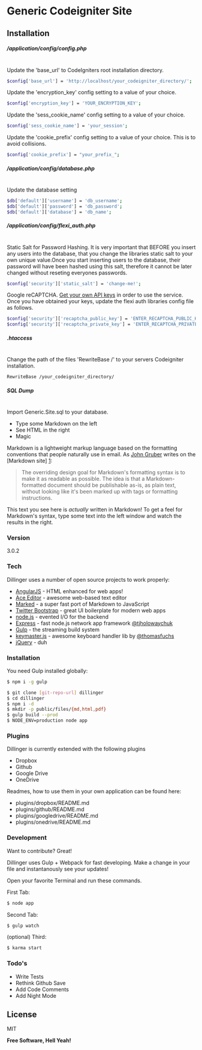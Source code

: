 # Generic Codeigniter Site

## Installation
##### /application/config/config.php<br><br>
Update the 'base_url' to CodeIgniters root installation directory.
```sh
$config['base_url'] = 'http://localhost/your_codeigniter_directory/';
```

Update the 'encryption_key' config setting to a value of your choice.
```sh
$config['encryption_key'] = 'YOUR_ENCRYPTION_KEY';
```

Update the 'sess_cookie_name' config setting to a value of your choice. 
```sh
$config['sess_cookie_name'] = 'your_session';
```

Update the 'cookie_prefix' config setting to a value of your choice. This is to avoid collisions.
```sh
$config['cookie_prefix'] = "your_prefix_";
```

##### /application/config/database.php<br><br>
Update the database setting
```sh
$db['default']['username'] = 'db_username';
$db['default']['password'] = 'db_password';
$db['default']['database'] = 'db_name';
```

##### /application/config/flexi_auth.php<br><br>
Static Salt for Password Hashing. It is very important that BEFORE you insert any users into the database, that you change the libraries static salt to your own unique value.Once you start inserting users to the database, their password will have been hashed using this salt, therefore it cannot be later changed without reseting everyones passwords.
```sh
$config['security']['static_salt'] = 'change-me!';
```

Google reCAPTCHA. [Get your own API keys] in order to use the service. Once you have obtained your keys, update the flexi auth libraries config file as follows.
```sh
$config['security']['recaptcha_public_key'] = 'ENTER_RECAPTCHA_PUBLIC_KEY_HERE';
$config['security']['recaptcha_private_key'] = 'ENTER_RECAPTCHA_PRIVATE_KEY_HERE'; 
```


##### .htaccess<br><br>
Change the path of the files 'RewriteBase /' to your servers Codeigniter installation. 
```sh
RewriteBase /your_codeigniter_directory/
```

##### SQL Dump<br><br>
Import Generic.Site.sql to your database.



  - Type some Markdown on the left
  - See HTML in the right
  - Magic

Markdown is a lightweight markup language based on the formatting conventions that people naturally use in email.  As [John Gruber] writes on the [Markdown site] [1]:

> The overriding design goal for Markdown's
> formatting syntax is to make it as readable
> as possible. The idea is that a
> Markdown-formatted document should be
> publishable as-is, as plain text, without
> looking like it's been marked up with tags
> or formatting instructions.

This text you see here is *actually* written in Markdown! To get a feel for Markdown's syntax, type some text into the left window and watch the results in the right.

### Version
3.0.2

### Tech

Dillinger uses a number of open source projects to work properly:

* [AngularJS] - HTML enhanced for web apps!
* [Ace Editor] - awesome web-based text editor
* [Marked] - a super fast port of Markdown to JavaScript
* [Twitter Bootstrap] - great UI boilerplate for modern web apps
* [node.js] - evented I/O for the backend
* [Express] - fast node.js network app framework [@tjholowaychuk]
* [Gulp] - the streaming build system
* [keymaster.js] - awesome keyboard handler lib by [@thomasfuchs]
* [jQuery] - duh

### Installation

You need Gulp installed globally:

```sh
$ npm i -g gulp
```

```sh
$ git clone [git-repo-url] dillinger
$ cd dillinger
$ npm i -d
$ mkdir -p public/files/{md,html,pdf}
$ gulp build --prod
$ NODE_ENV=production node app
```

### Plugins

Dillinger is currently extended with the following plugins

* Dropbox
* Github
* Google Drive
* OneDrive

Readmes, how to use them in your own application can be found here:

* plugins/dropbox/README.md
* plugins/github/README.md
* plugins/googledrive/README.md
* plugins/onedrive/README.md

### Development

Want to contribute? Great!

Dillinger uses Gulp + Webpack for fast developing.
Make a change in your file and instantanously see your updates!

Open your favorite Terminal and run these commands.

First Tab:
```sh
$ node app
```

Second Tab:
```sh
$ gulp watch
```

(optional) Third:
```sh
$ karma start
```

### Todo's

 - Write Tests
 - Rethink Github Save
 - Add Code Comments
 - Add Night Mode

License
----

MIT


**Free Software, Hell Yeah!**

[john gruber]:http://daringfireball.net/
[@thomasfuchs]:http://twitter.com/thomasfuchs
[1]:http://daringfireball.net/projects/markdown/
[marked]:https://github.com/chjj/marked
[Ace Editor]:http://ace.ajax.org
[node.js]:http://nodejs.org
[Twitter Bootstrap]:http://twitter.github.com/bootstrap/
[keymaster.js]:https://github.com/madrobby/keymaster
[jQuery]:http://jquery.com
[@tjholowaychuk]:http://twitter.com/tjholowaychuk
[express]:http://expressjs.com
[AngularJS]:http://angularjs.org
[Gulp]:http://gulpjs.com
[Get your own API keys]:http://www.google.com/recaptcha
